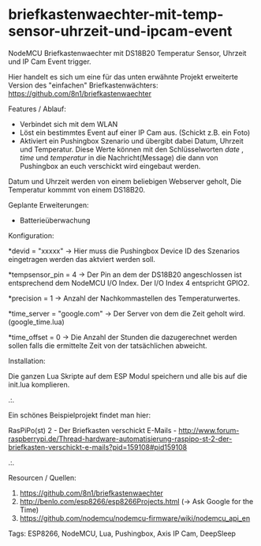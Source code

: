 # briefkastenwaechter-mit-temp-sensor-uhrzeit-und-ipcam-event
NodeMCU Briefkastenwaechter mit DS18B20 Temperatur Sensor, Uhrzeit und IP Cam Event trigger.

Hier handelt es sich um eine für das unten erwähnte Projekt erweiterte Version des "einfachen" Briefkastenwächters: https://github.com/8n1/briefkastenwaechter

Features / Ablauf:
* Verbindet sich mit dem WLAN
* Löst ein bestimmtes Event auf einer IP Cam aus. (Schickt z.B. ein Foto)
* Aktiviert ein Pushingbox Szenario und übergibt dabei Datum, Uhrzeit und Temperatur. Diese Werte können mit den Schlüsselworten $date$ , $time$ und $temperatur$ in die Nachricht(Message) die dann von Pushingbox an euch verschickt wird eingebaut werden.

Datum und Uhrzeit werden von einem beliebigen Webserver geholt, Die Temperatur kommmt von einem DS18B20.

Geplante Erweiterungen:
* Batterieüberwachung

Konfiguration:

*devid = "xxxxx"
-> Hier muss die Pushingbox Device ID des Szenarios eingetragen werden das aktviert werden soll.

*tempsensor_pin = 4
-> Der Pin an dem der DS18B20 angeschlossen ist entsprechend dem NodeMCU I/O Index. Der I/O Index 4 entspricht GPIO2.

*precision = 1
-> Anzahl der Nachkommastellen des Temperaturwertes.

*time_server = "google.com"
-> Der Server von dem die Zeit geholt wird. (google_time.lua)

*time_offset = 0
-> Die Anzahl der Stunden die dazugerechnet werden sollen falls die ermittelte Zeit von der tatsächlichen abweicht. 


Installation:

Die ganzen Lua Skripte auf dem ESP Modul speichern und alle bis auf die init.lua komplieren. 

.:.

Ein schönes Beispielprojekt findet man hier:

RasPiPo(st) 2 - Der Briefkasten verschickt E-Mails - http://www.forum-raspberrypi.de/Thread-hardware-automatisierung-raspipo-st-2-der-briefkasten-verschickt-e-mails?pid=159108#pid159108

.:.

Resourcen / Quellen:

1. https://github.com/8n1/briefkastenwaechter
2. http://benlo.com/esp8266/esp8266Projects.html (-> Ask Google for the Time)
3. https://github.com/nodemcu/nodemcu-firmware/wiki/nodemcu_api_en

Tags: ESP8266, NodeMCU, Lua, Pushingbox, Axis IP Cam, DeepSleep
